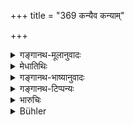 +++
title = "369 कन्यैव कन्याम्"

+++

<details><summary>गङ्गानथ-मूलानुवादः</summary>

If a maiden pollutes another maiden, her fine shall be two hundred; she shall also pay the double of her nuptial fee and shall receive ten lashes.—(369)
</details>

<details><summary>मेधातिथिः</summary>

बालभावाद् रूपादिद्वेषाद् वा **कन्यैव कन्यां** नाशयेत् सा **द्विशतं** दाप्या । **शुल्कश्** **च** त्रिगुणः । 

<u>किं पुनः</u> शुल्कस्य परिमाणम् ।

एषाम् अन्यतमरूपसौन्दर्याद्यपेक्षं[^२६३] सौभाग्यापेक्षं च । **शिफा** रज्जुलताप्रहाराः ॥ ८.३६९ ॥
</details>

<details><summary>गङ्गानथ-भाष्यानुवादः</summary>

Either through childishness, or through jealousy for her greater beauty, if a maiden pollutes another maiden, then she should be made to pay two hundred; and also the double of her nuptial fee.

What Is the amount of this fee?

It shall depend upon the beauty of the girl, or upon her fortune and other qualities.

‘*Lashes*’—strokes of rope or creeper.—(369).
</details>

<details><summary>गङ्गानथ-टिप्पन्यः</summary>

This verse is quoted in *Parāśaramādhava* (Vyavahāra, p. 321);—in
*Vivādaratnākara* (p. 403), which adds that ‘*dviguṇam*’ means ‘double
of 200’;—and ‘*śiphā*’ stands for ‘strokes of creepers, ropes and such
other things’;—in *Aparārka* (p. 859), which adds the following
explanation:—If one maiden happen to penetrate another with her fingers
or some such thing, she shall pay a fine of 200 to the king, and that
fee or *price* which the defiled maiden is worth, *three times* (its
reading being ‘*triguṇam*’ or ‘*dviguṇam*’) that shall be paid to her by
the other girl, who is, in addition, to receive ten stripes—*i.e*.,
strokes of rope or creepers.

It is quoted in *Mitākṣarā* (2.288) to the same effect; where it adds
that ‘double the fee’ (*dviguṇam śulkam*) is to be paid by the offending
girl to the *father* of the defiled girl.

It is quoted in *Vyavahāra-Bālambhaṭṭī* (p. 1016);—and in
*Vīramitrodaya* (Vyavahāra, 157a).
</details>

<details><summary>भारुचिः</summary>

शुल्कं गोमिथुनं द्विगुणं कन्यापित्रे दद्यात् द्विशतं राजदण्डम् ॥ ८.३६८ ॥
</details>

<details><summary>Bühler</summary>

369	A damsel who pollutes (another) damsel must be fined two hundred (panas), pay the double of her (nuptial) fee, and receive ten (lashes with a) rod.
</details>
